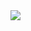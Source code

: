 <img src="https://capsule-render.vercel.app/api?type=slice&color=orange&height=300&section=header&text=Sioria's&nbsp;Github&fontSize=90" />
